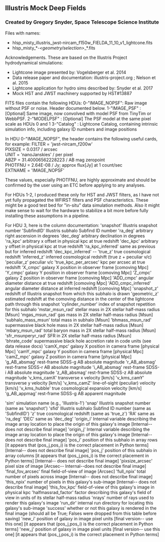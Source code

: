 ## Illustris Mock Deep Fields
### Created by Gregory Snyder, Space Telescope Science Institute

Files with names:
* hlsp_misty_illustris_jwst-nircam_f150w_FIELDA_11_10_v1_lightcone.fits
* hlsp_misty_\*<sim>_<telescope>-<instrument>_<filter>_<geometry/selection>_<version>_<type>\*.fits

Acknowledgements.  These are based on the Illustris Project hydrodynamical simulations:
* Lightcone image presented by: Vogelsberger et al. 2014
* Data release paper and documentation:  illustris-project.org ; Nelson et al. 2015
* Lightcone application for hydro sims described by: Snyder et al. 2017
* Mock HST and JWST machinery supported by HST#13887

FITS files contain the following HDUs:
0-"IMAGE_NOPSF":  Raw image without PSF or noise.  Header documented below.
1-"IMAGE_PSF"  :  [Optional] Same image, now convolved with model PSF from TinyTim or WebbPSF.
2-"MODELPSF"   :  [Optional] The PSF model at the same pixel scale as HDUs 0 and 1
3-"Catalog"    :  Lightcone Catalog, containing intrinsic simulation info, including galaxy ID numbers and image positions

In HDU 0-"IMAGE_NOPSF", the header contains the following useful cards, for example:
FILTER  = 'jwst-nircam_f200w'                                                   
PIXSIZE =               0.0317 / arcsec                                         
UNIT    = 'nanoJanskies'       / per pixel                                      
ABZP    =    31.40006562228223 / AB mag zeropoint                               
PHOTFNU =             2.64E-08 / Jy; approx flux[Jy] at 1 count/sec             
EXTNAME = 'IMAGE_NOPSF'  

These values, especially PHOTFNU, are highly approximate and should be confirmed by the user using an ETC before applying to any analyses.

For HDUs 1-2, I produced these only for HST and JWST filters, as I have not yet fully propagated the WFIRST filters and PSF characteristics. These might be a good test bed for "in-situ" data simulation methods.  Also it might make sense to wait for the hardware to stabilize a bit more before fully installing these assumptions in a pipeline.

For HDU 3, here is the column documentation:
'snapshot' 	       	      Illustris snapshot number
'SubfindID'		      Illustris subhalo Subfind ID number
'ra_deg'		      arbitrary right ascension in degrees
'dec_deg'		      arbitrary declination in degrees
'ra_kpc'		      arbitrary x offset in physical kpc at true redshift
'dec_kpc'		      arbitrary y offset in physical kpc at true redshift
'ra_kpc_inferred'	      same as previous but for inferred redshift
'dec_kpc_inferred'	      --
'true_z'		      true cosmological redshift
'inferred_z'		      inferred cosmological redshift (true z + peculiar v/c)           		       
'peculiar_z'		      peculiar v/c
'true_kpc_per_arcsec'	      kpc per arcsec at true redshift
'X_cmpc'		      galaxy X position in observer frame [comoving Mpc]
'Y_cmpc'		      galaxy Y position in observer frame [comoving Mpc]
'Z_cmpc'		      galaxy Z position in observer frame [comoving Mpc]
'ADD_cmpc'		      angular diameter distance at true redshift [comoving Mpc]
'ADD_cmpc_inferred'	      angular diameter distance at inferred redshift [comoving Mpc]
'snapshot_z'		      redshift of Illustris snapshot from which this subhalo is drawn
'geometric_z'		      estimated redshift at the comoving distance in the center of the lightcone path through this snapshot
'cylinder_number'	      index of snapshot repetition for this subhalo
'mstar_msun_rad'	      stellar mass in 2X stellar half-mass radius [Msun]
'mgas_msun_rad'		      gas mass in 2X stellar half-mass radius [Msun]
'subhalo_mass_msun'	      total mass in subhalo [Msun]
'bhmass_msun_rad'	      supermassive black hole mass in 2X stellar half-mass radius [Msun]
'mbary_msun_rad'	      total baryon mass in 2X stellar half-mass radius [Msun]
'sfr_msunperyr_rad'	      SFR in 2X stellar half-mass radius [Msun]
'bhrate_code'		      supermassive black hole accretion rate in code units (see data release docs)
'camX_mpc'		      galaxy X position in camera frame [physical Mpc]
'camY_mpc'		      galaxy Y position in camera frame [physical Mpc]
'camZ_mpc'		      galaxy Z position in camera frame [physical Mpc]
'g_AB_absmag'		      rest-frame SDSS-g AB absolute magnitude
'r_AB_absmag'		      rest-frame SDSS-r AB absolute magnitude
'i_AB_absmag'		      rest-frame SDSS-i AB absolute magnitude
'z_AB_absmag'		      rest-frame SDSS-z AB absolute magnitude
'v_kms_camX'		      transverse x velocity [km/s]
'v_kms_camY'		      transverse y velocity [km/s]
'v_kms_camZ'		      line-of-sight (peculiar) velocity [km/s]
'v_kms_hubble'		      true cosmological expansion velocity [km/s]
'g_AB_appmag'		      rest-frame SDSS-g AB apparent magnitude

'sim'			      simulation name (e.g., 'Illustris-1')
'snap'			      Illustris snapshot number (same as 'snapshot')
'sfid'			      Illustris subhalo Subfind ID number (same as 'SubfindID')
'z'			      true cosmological redshift (same as 'true_z')
'RA'			      same as 'ra_deg'
'DEC'			      same as 'dec_deg'
'origin_i'		      Internal variable describing the image array location to place the origin of this galaxy's image [Internal-- does not describe final image]
'origin_j'		      Internal variable describing the image array location to place the origin of this galaxy's image [Internal-- does not describe final image]
'pos_i'			      position of this subhalo in array rows  [it appears that (pos_j,pos_i) is the correct placement in Python terms] [Internal-- does not describe final image]
'pos_j'			      position of this subhalo in array columns  [it appears that (pos_j,pos_i) is the correct placement in Python terms] [Internal-- does not describe final image]
'pixsize_arcsec'	      pixel size of image [Arcsec-- Internal--does not describe final image]
'final_fov_arcsec'	      final field-of-view of image [Arcsec]
'full_npix'		      total number of pixels across image [Internal-- does not describe final image]
'this_npix'		      number of pixels in this galaxy's sub-image [Internal-- does not describe final image]
'this_fov_kpc'		      field-of-view of this galaxy's image in physical kpc
'halfmassrad_factor'	      factor describing this galaxy's field of view in units of its stellar half-mass radius
'nrays'			      number of rays used to render this galaxy's image
'run_dir'		      internal run directory for locating this galaxy's sub-image
'success'		      whether or not this galaxy is rendered in the final image (should all be True; Falses were dropped from this table before saving)
'new_i'			      position of galaxy in image pixel units [final version-- use this one]  [it appears that (pos_j,pos_i) is the correct placement in Python terms]
'new_j'			      position of galaxy in image pixel units [final version-- use this one]  [it appears that (pos_j,pos_i) is the correct placement in Python terms]
